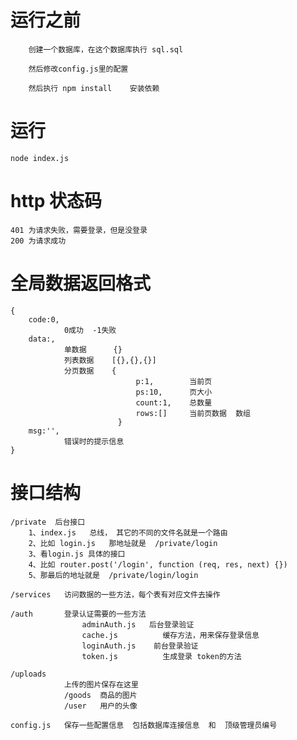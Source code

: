 <!--
 * @Author: xr
 * @Date: 2021-04-10 09:52:00
 * @LastEditors: xr
 * @LastEditTime: 2021-04-18 15:52:31
 * @version: v1.0.0
 * @Descripttion: 功能说明
 * @FilePath: \api\README.md
-->
# 运行之前
```
    创建一个数据库，在这个数据库执行 sql.sql
    
    然后修改config.js里的配置

    然后执行 npm install    安装依赖
```
# 运行
```
node index.js
```

# http 状态码
```
401 为请求失败，需要登录，但是没登录
200 为请求成功
```
# 全局数据返回格式
```
{
    code:0,  
            0成功  -1失败
    data:,   
            单数据      {}  
            列表数据    [{},{},{}]
            分页数据    { 
                            p:1,        当前页
                            ps:10,      页大小
                            count:1,    总数量
                            rows:[]     当前页数据  数组
                        }
    msg:'', 
            错误时的提示信息
}
```

# 接口结构
```
/private  后台接口
    1、index.js   总线， 其它的不同的文件名就是一个路由  
    2、比如 login.js   那地址就是  /private/login 
    3、看login.js 具体的接口
    4、比如 router.post('/login', function (req, res, next) {})
    5、那最后的地址就是  /private/login/login  

/services   访问数据的一些方法，每个表有对应文件去操作

/auth       登录认证需要的一些方法
                adminAuth.js   后台登录验证
                cache.js          缓存方法，用来保存登录信息
                loginAuth.js    前台登录验证
                token.js          生成登录 token的方法

/uploads
            上传的图片保存在这里
            /goods  商品的图片
            /user   用户的头像

config.js   保存一些配置信息  包括数据库连接信息  和  顶级管理员编号
```